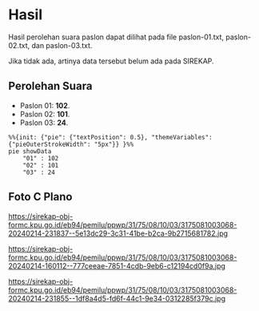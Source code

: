 # Hasil

Hasil perolehan suara paslon dapat dilihat pada file paslon-01.txt, paslon-02.txt, dan paslon-03.txt.

Jika tidak ada, artinya data tersebut belum ada pada SIREKAP.

## Perolehan Suara

 * Paslon 01: **102**.
 * Paslon 02: **101**.
 * Paslon 03: **24**.

```mermaid
%%{init: {"pie": {"textPosition": 0.5}, "themeVariables": {"pieOuterStrokeWidth": "5px"}} }%%
pie showData
    "01" : 102
    "02" : 101
    "03" : 24
```
## Foto C Plano

https://sirekap-obj-formc.kpu.go.id/eb94/pemilu/ppwp/31/75/08/10/03/3175081003068-20240214-231837--5e13dc29-3c31-41be-b2ca-9b2715681782.jpg

https://sirekap-obj-formc.kpu.go.id/eb94/pemilu/ppwp/31/75/08/10/03/3175081003068-20240214-160112--777ceeae-7851-4cdb-9eb6-c12194cd0f9a.jpg

https://sirekap-obj-formc.kpu.go.id/eb94/pemilu/ppwp/31/75/08/10/03/3175081003068-20240214-231855--1df8a4d5-fd6f-44c1-9e34-0312285f379c.jpg
